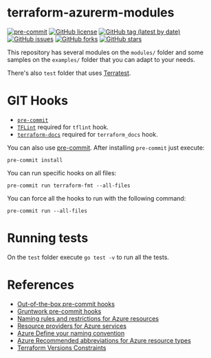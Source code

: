 # terraform-azurerm-modules

[![pre-commit](https://img.shields.io/badge/pre--commit-enabled-brightgreen?logo=pre-commit&logoColor=white)](https://github.com/pre-commit/pre-commit)
[![GitHub license](https://img.shields.io/github/license/bcochofel/terraform-azurerm-modules.svg)](https://github.com/bcochofel/terraform-azurerm-modules/blob/master/LICENSE)
[![GitHub tag (latest by date)](https://img.shields.io/github/v/tag/bcochofel/terraform-azurerm-modules)](https://github.com/bcochofel/terraform-azurerm-modules/tags)
[![GitHub issues](https://img.shields.io/github/issues/bcochofel/terraform-azurerm-modules.svg)](https://github.com/bcochofel/terraform-azurerm-modules/issues/)
[![GitHub forks](https://img.shields.io/github/forks/bcochofel/terraform-azurerm-modules.svg?style=social&label=Fork&maxAge=2592000)](https://github.com/bcochofel/terraform-azurerm-modules/network/)
[![GitHub stars](https://img.shields.io/github/stars/bcochofel/terraform-azurerm-modules.svg?style=social&label=Star&maxAge=2592000)](https://github.com/bcochofel/terraform-azurerm-modules/stargazers/)

This repository has several modules on the `modules/` folder and some samples on
the `examples/` folder that you can adapt to your needs.

There's also `test` folder that uses [Terratest](https://github.com/gruntwork-io/terratest).

# GIT Hooks

* [`pre-commit`](https://pre-commit.com/#install)
* [`TFLint`](https://github.com/terraform-linters/tflint) required for `tflint` hook.
* [`terraform-docs`](https://github.com/terraform-docs/terraform-docs) required for `terraform_docs` hook.

You can also use [pre-commit](https://pre-commit.com/#install). After installing
`pre-commit` just execute:

```ShellSession
pre-commit install
```

You can run specific hooks on all files:

```ShellSession
pre-commit run terraform-fmt --all-files
```

You can force all the hooks to run with the following command:

```ShellSession
pre-commit run --all-files
```

# Running tests

On the `test` folder execute `go test -v` to run all the tests.

# References

* [Out-of-the-box pre-commit hooks](https://github.com/pre-commit/pre-commit-hooks)
* [Gruntwork pre-commit hooks](https://github.com/gruntwork-io/pre-commit)
* [Naming rules and restrictions for Azure resources](https://docs.microsoft.com/en-us/azure/azure-resource-manager/management/resource-name-rules#microsoftnetwork)
* [Resource providers for Azure services](https://docs.microsoft.com/en-us/azure/azure-resource-manager/management/azure-services-resource-providers)
* [Azure Define your naming convention](https://docs.microsoft.com/en-us/azure/cloud-adoption-framework/ready/azure-best-practices/resource-naming)
* [Azure Recommended abbreviations for Azure resource types](https://docs.microsoft.com/en-us/azure/cloud-adoption-framework/ready/azure-best-practices/resource-abbreviations)
* [Terraform Versions Constraints](https://www.terraform.io/docs/configuration/version-constraints.html)
